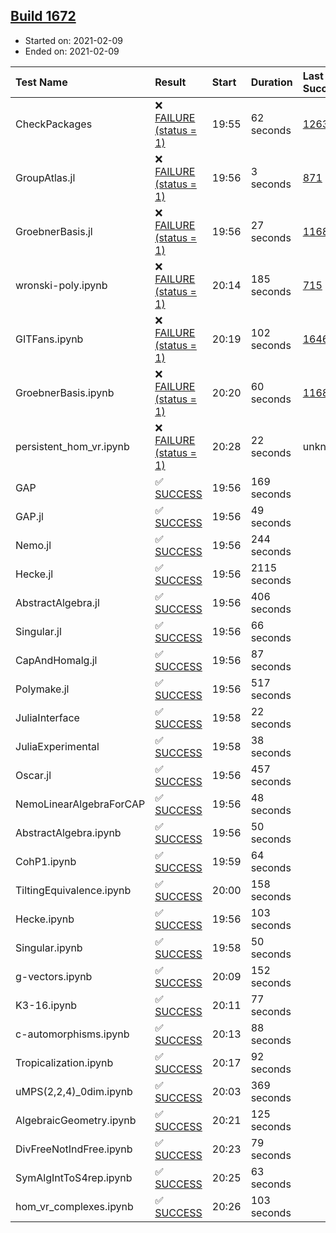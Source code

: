 ## [Build 1672](https://oscarci.mathematik.uni-kl.de/job/oscar-stable/1672/)

* Started on: 2021-02-09
* Ended on: 2021-02-09

| Test Name    | Result | Start | Duration | Last Success | First Failure |
|:-------------|:-------|:------|:---------|:-------------|:--------------|
| CheckPackages | ❌ [FAILURE (status = 1)](https://oscarci.mathematik.uni-kl.de/job/oscar-stable/1672/artifact/logs/build-1672/CheckPackages.log) | 19:55 | 62 seconds | [1263](https://oscarci.mathematik.uni-kl.de/job/oscar-stable/1263/) | [1264](https://oscarci.mathematik.uni-kl.de/job/oscar-stable/1264/) |
| GroupAtlas.jl | ❌ [FAILURE (status = 1)](https://oscarci.mathematik.uni-kl.de/job/oscar-stable/1672/artifact/logs/build-1672/GroupAtlas.jl.log) | 19:56 | 3 seconds | [871](https://oscarci.mathematik.uni-kl.de/job/oscar-stable/871/) | [872](https://oscarci.mathematik.uni-kl.de/job/oscar-stable/872/) |
| GroebnerBasis.jl | ❌ [FAILURE (status = 1)](https://oscarci.mathematik.uni-kl.de/job/oscar-stable/1672/artifact/logs/build-1672/GroebnerBasis.jl.log) | 19:56 | 27 seconds | [1168](https://oscarci.mathematik.uni-kl.de/job/oscar-stable/1168/) | [1169](https://oscarci.mathematik.uni-kl.de/job/oscar-stable/1169/) |
| wronski-poly.ipynb | ❌ [FAILURE (status = 1)](https://oscarci.mathematik.uni-kl.de/job/oscar-stable/1672/artifact/logs/build-1672/wronski-poly.ipynb.log) | 20:14 | 185 seconds | [715](https://oscarci.mathematik.uni-kl.de/job/oscar-stable/715/) | [716](https://oscarci.mathematik.uni-kl.de/job/oscar-stable/716/) |
| GITFans.ipynb | ❌ [FAILURE (status = 1)](https://oscarci.mathematik.uni-kl.de/job/oscar-stable/1672/artifact/logs/build-1672/GITFans.ipynb.log) | 20:19 | 102 seconds | [1646](https://oscarci.mathematik.uni-kl.de/job/oscar-stable/1646/) | [1647](https://oscarci.mathematik.uni-kl.de/job/oscar-stable/1647/) |
| GroebnerBasis.ipynb | ❌ [FAILURE (status = 1)](https://oscarci.mathematik.uni-kl.de/job/oscar-stable/1672/artifact/logs/build-1672/GroebnerBasis.ipynb.log) | 20:20 | 60 seconds | [1168](https://oscarci.mathematik.uni-kl.de/job/oscar-stable/1168/) | [1169](https://oscarci.mathematik.uni-kl.de/job/oscar-stable/1169/) |
| persistent_hom_vr.ipynb | ❌ [FAILURE (status = 1)](https://oscarci.mathematik.uni-kl.de/job/oscar-stable/1672/artifact/logs/build-1672/persistent_hom_vr.ipynb.log) | 20:28 | 22 seconds | unknown | unknown |
| GAP | ✅ [SUCCESS](https://oscarci.mathematik.uni-kl.de/job/oscar-stable/1672/artifact/logs/build-1672/GAP.log) | 19:56 | 169 seconds |  |  |
| GAP.jl | ✅ [SUCCESS](https://oscarci.mathematik.uni-kl.de/job/oscar-stable/1672/artifact/logs/build-1672/GAP.jl.log) | 19:56 | 49 seconds |  |  |
| Nemo.jl | ✅ [SUCCESS](https://oscarci.mathematik.uni-kl.de/job/oscar-stable/1672/artifact/logs/build-1672/Nemo.jl.log) | 19:56 | 244 seconds |  |  |
| Hecke.jl | ✅ [SUCCESS](https://oscarci.mathematik.uni-kl.de/job/oscar-stable/1672/artifact/logs/build-1672/Hecke.jl.log) | 19:56 | 2115 seconds |  |  |
| AbstractAlgebra.jl | ✅ [SUCCESS](https://oscarci.mathematik.uni-kl.de/job/oscar-stable/1672/artifact/logs/build-1672/AbstractAlgebra.jl.log) | 19:56 | 406 seconds |  |  |
| Singular.jl | ✅ [SUCCESS](https://oscarci.mathematik.uni-kl.de/job/oscar-stable/1672/artifact/logs/build-1672/Singular.jl.log) | 19:56 | 66 seconds |  |  |
| CapAndHomalg.jl | ✅ [SUCCESS](https://oscarci.mathematik.uni-kl.de/job/oscar-stable/1672/artifact/logs/build-1672/CapAndHomalg.jl.log) | 19:56 | 87 seconds |  |  |
| Polymake.jl | ✅ [SUCCESS](https://oscarci.mathematik.uni-kl.de/job/oscar-stable/1672/artifact/logs/build-1672/Polymake.jl.log) | 19:56 | 517 seconds |  |  |
| JuliaInterface | ✅ [SUCCESS](https://oscarci.mathematik.uni-kl.de/job/oscar-stable/1672/artifact/logs/build-1672/JuliaInterface.log) | 19:58 | 22 seconds |  |  |
| JuliaExperimental | ✅ [SUCCESS](https://oscarci.mathematik.uni-kl.de/job/oscar-stable/1672/artifact/logs/build-1672/JuliaExperimental.log) | 19:58 | 38 seconds |  |  |
| Oscar.jl | ✅ [SUCCESS](https://oscarci.mathematik.uni-kl.de/job/oscar-stable/1672/artifact/logs/build-1672/Oscar.jl.log) | 19:56 | 457 seconds |  |  |
| NemoLinearAlgebraForCAP | ✅ [SUCCESS](https://oscarci.mathematik.uni-kl.de/job/oscar-stable/1672/artifact/logs/build-1672/NemoLinearAlgebraForCAP.log) | 19:56 | 48 seconds |  |  |
| AbstractAlgebra.ipynb | ✅ [SUCCESS](https://oscarci.mathematik.uni-kl.de/job/oscar-stable/1672/artifact/logs/build-1672/AbstractAlgebra.ipynb.log) | 19:56 | 50 seconds |  |  |
| CohP1.ipynb | ✅ [SUCCESS](https://oscarci.mathematik.uni-kl.de/job/oscar-stable/1672/artifact/logs/build-1672/CohP1.ipynb.log) | 19:59 | 64 seconds |  |  |
| TiltingEquivalence.ipynb | ✅ [SUCCESS](https://oscarci.mathematik.uni-kl.de/job/oscar-stable/1672/artifact/logs/build-1672/TiltingEquivalence.ipynb.log) | 20:00 | 158 seconds |  |  |
| Hecke.ipynb | ✅ [SUCCESS](https://oscarci.mathematik.uni-kl.de/job/oscar-stable/1672/artifact/logs/build-1672/Hecke.ipynb.log) | 19:56 | 103 seconds |  |  |
| Singular.ipynb | ✅ [SUCCESS](https://oscarci.mathematik.uni-kl.de/job/oscar-stable/1672/artifact/logs/build-1672/Singular.ipynb.log) | 19:58 | 50 seconds |  |  |
| g-vectors.ipynb | ✅ [SUCCESS](https://oscarci.mathematik.uni-kl.de/job/oscar-stable/1672/artifact/logs/build-1672/g-vectors.ipynb.log) | 20:09 | 152 seconds |  |  |
| K3-16.ipynb | ✅ [SUCCESS](https://oscarci.mathematik.uni-kl.de/job/oscar-stable/1672/artifact/logs/build-1672/K3-16.ipynb.log) | 20:11 | 77 seconds |  |  |
| c-automorphisms.ipynb | ✅ [SUCCESS](https://oscarci.mathematik.uni-kl.de/job/oscar-stable/1672/artifact/logs/build-1672/c-automorphisms.ipynb.log) | 20:13 | 88 seconds |  |  |
| Tropicalization.ipynb | ✅ [SUCCESS](https://oscarci.mathematik.uni-kl.de/job/oscar-stable/1672/artifact/logs/build-1672/Tropicalization.ipynb.log) | 20:17 | 92 seconds |  |  |
| uMPS(2,2,4)_0dim.ipynb | ✅ [SUCCESS](https://oscarci.mathematik.uni-kl.de/job/oscar-stable/1672/artifact/logs/build-1672/uMPS-2-2-4-_0dim.ipynb.log) | 20:03 | 369 seconds |  |  |
| AlgebraicGeometry.ipynb | ✅ [SUCCESS](https://oscarci.mathematik.uni-kl.de/job/oscar-stable/1672/artifact/logs/build-1672/AlgebraicGeometry.ipynb.log) | 20:21 | 125 seconds |  |  |
| DivFreeNotIndFree.ipynb | ✅ [SUCCESS](https://oscarci.mathematik.uni-kl.de/job/oscar-stable/1672/artifact/logs/build-1672/DivFreeNotIndFree.ipynb.log) | 20:23 | 79 seconds |  |  |
| SymAlgIntToS4rep.ipynb | ✅ [SUCCESS](https://oscarci.mathematik.uni-kl.de/job/oscar-stable/1672/artifact/logs/build-1672/SymAlgIntToS4rep.ipynb.log) | 20:25 | 63 seconds |  |  |
| hom_vr_complexes.ipynb | ✅ [SUCCESS](https://oscarci.mathematik.uni-kl.de/job/oscar-stable/1672/artifact/logs/build-1672/hom_vr_complexes.ipynb.log) | 20:26 | 103 seconds |  |  |
